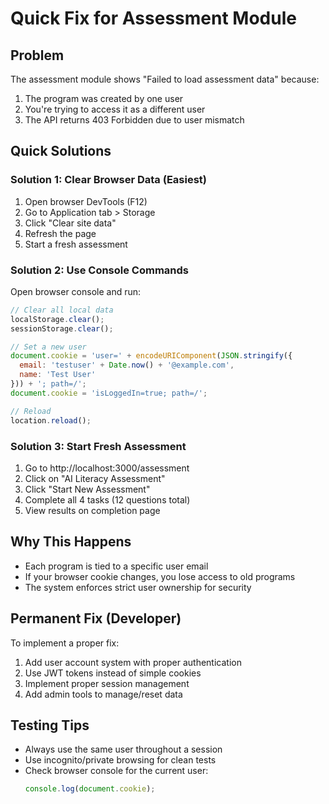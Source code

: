 # Quick Fix for Assessment Module

## Problem
The assessment module shows "Failed to load assessment data" because:
1. The program was created by one user
2. You're trying to access it as a different user
3. The API returns 403 Forbidden due to user mismatch

## Quick Solutions

### Solution 1: Clear Browser Data (Easiest)
1. Open browser DevTools (F12)
2. Go to Application tab > Storage
3. Click "Clear site data"
4. Refresh the page
5. Start a fresh assessment

### Solution 2: Use Console Commands
Open browser console and run:
```javascript
// Clear all local data
localStorage.clear();
sessionStorage.clear();

// Set a new user
document.cookie = 'user=' + encodeURIComponent(JSON.stringify({
  email: 'testuser' + Date.now() + '@example.com',
  name: 'Test User'
})) + '; path=/';
document.cookie = 'isLoggedIn=true; path=/';

// Reload
location.reload();
```

### Solution 3: Start Fresh Assessment
1. Go to http://localhost:3000/assessment
2. Click on "AI Literacy Assessment"
3. Click "Start New Assessment"
4. Complete all 4 tasks (12 questions total)
5. View results on completion page

## Why This Happens
- Each program is tied to a specific user email
- If your browser cookie changes, you lose access to old programs
- The system enforces strict user ownership for security

## Permanent Fix (Developer)
To implement a proper fix:
1. Add user account system with proper authentication
2. Use JWT tokens instead of simple cookies
3. Implement proper session management
4. Add admin tools to manage/reset data

## Testing Tips
- Always use the same user throughout a session
- Use incognito/private browsing for clean tests
- Check browser console for the current user:
  ```javascript
  console.log(document.cookie);
  ```